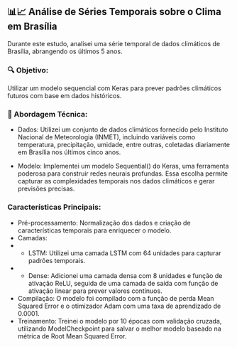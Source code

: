## 📊📈 Análise de Séries Temporais sobre o Clima em Brasília

 Durante este estudo, analisei uma série temporal de dados climáticos de Brasília, abrangendo os últimos 5 anos.

 ### 🔍 Objetivo: 
 Utilizar um modelo sequencial com Keras para prever padrões climáticos futuros com base em dados históricos.

### 🔧 Abordagem Técnica:
- Dados: Utilizei um conjunto de dados climáticos fornecido pelo Instituto Nacional de Meteorologia (INMET), incluindo variáveis como temperatura, precipitação, umidade, entre outras, coletadas diariamente em Brasília nos últimos cinco anos.

- Modelo: Implementei um modelo Sequential() do Keras, uma ferramenta poderosa para construir redes neurais profundas. Essa escolha permite capturar as complexidades temporais nos dados climáticos e gerar previsões precisas.

### Características Principais:
- Pré-processamento: Normalização dos dados e criação de características temporais para enriquecer o modelo.
- Camadas:
- - LSTM: Utilizei uma camada LSTM com 64 unidades para capturar padrões temporais.
- - Dense: Adicionei uma camada densa com 8 unidades e função de ativação ReLU, seguida de uma camada de saída com função de ativação linear para prever valores contínuos.
- Compilação: O modelo foi compilado com a função de perda Mean Squared Error e o otimizador Adam com uma taxa de aprendizado de 0.0001.
- Treinamento: Treinei o modelo por 10 épocas com validação cruzada, utilizando ModelCheckpoint para salvar o melhor modelo baseado na métrica de Root Mean Squared Error.
